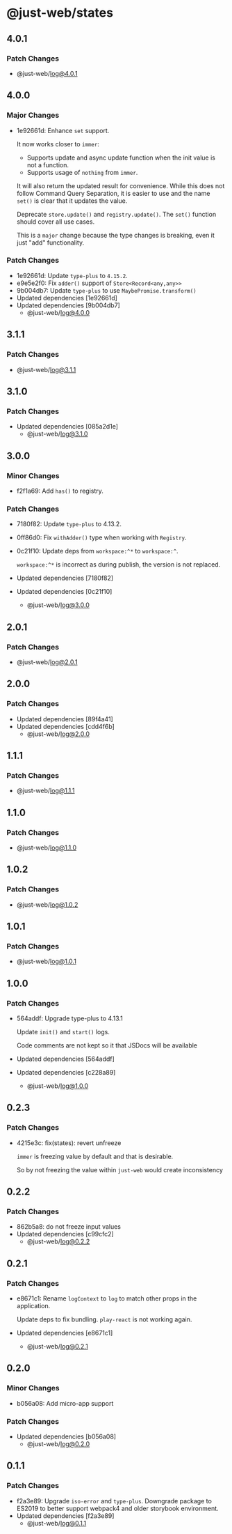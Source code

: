 # @just-web/states

## 4.0.1

### Patch Changes

- @just-web/log@4.0.1

## 4.0.0

### Major Changes

- 1e92661d: Enhance `set` support.

  It now works closer to `immer`:

  - Supports update and async update function when the init value is not a function.
  - Supports usage of `nothing` from `immer`.

  It will also return the updated result for convenience.
  While this does not follow Command Query Separation,
  it is easier to use and the name `set()` is clear that it updates the value.

  Deprecate `store.update()` and `registry.update()`.
  The `set()` function should cover all use cases.

  This is a `major` change because the type changes is breaking,
  even it just "add" functionality.

### Patch Changes

- 1e92661d: Update `type-plus` to `4.15.2`.
- e9e5e2f0: Fix `adder()` support of `Store<Record<any,any>>`
- 9b004db7: Update `type-plus` to use `MaybePromise.transform()`
- Updated dependencies [1e92661d]
- Updated dependencies [9b004db7]
  - @just-web/log@4.0.0

## 3.1.1

### Patch Changes

- @just-web/log@3.1.1

## 3.1.0

### Patch Changes

- Updated dependencies [085a2d1e]
  - @just-web/log@3.1.0

## 3.0.0

### Minor Changes

- f2f1a69: Add `has()` to registry.

### Patch Changes

- 7180f82: Update `type-plus` to 4.13.2.
- 0ff86d0: Fix `withAdder()` type when working with `Registry`.
- 0c21f10: Update deps from `workspace:^*` to `workspace:^`.

  `workspace:^*` is incorrect as during publish, the version is not replaced.

- Updated dependencies [7180f82]
- Updated dependencies [0c21f10]
  - @just-web/log@3.0.0

## 2.0.1

### Patch Changes

- @just-web/log@2.0.1

## 2.0.0

### Patch Changes

- Updated dependencies [89f4a41]
- Updated dependencies [cdd4f6b]
  - @just-web/log@2.0.0

## 1.1.1

### Patch Changes

- @just-web/log@1.1.1

## 1.1.0

### Patch Changes

- @just-web/log@1.1.0

## 1.0.2

### Patch Changes

- @just-web/log@1.0.2

## 1.0.1

### Patch Changes

- @just-web/log@1.0.1

## 1.0.0

### Patch Changes

- 564addf: Upgrade type-plus to 4.13.1

  Update `init()` and `start()` logs.

  Code comments are not kept so it that JSDocs will be available

- Updated dependencies [564addf]
- Updated dependencies [c228a89]
  - @just-web/log@1.0.0

## 0.2.3

### Patch Changes

- 4215e3c: fix(states): revert unfreeze

  `immer` is freezing value by default and that is desirable.

  So by not freezing the value within `just-web` would create inconsistency

## 0.2.2

### Patch Changes

- 862b5a8: do not freeze input values
- Updated dependencies [c99cfc2]
  - @just-web/log@0.2.2

## 0.2.1

### Patch Changes

- e8671c1: Rename `logContext` to `log` to match other props in the application.

  Update deps to fix bundling.
  `play-react` is not working again.

- Updated dependencies [e8671c1]
  - @just-web/log@0.2.1

## 0.2.0

### Minor Changes

- b056a08: Add micro-app support

### Patch Changes

- Updated dependencies [b056a08]
  - @just-web/log@0.2.0

## 0.1.1

### Patch Changes

- f2a3e89: Upgrade `iso-error` and `type-plus`.
  Downgrade package to ES2019 to better support webpack4 and older storybook environment.
- Updated dependencies [f2a3e89]
  - @just-web/log@0.1.1
